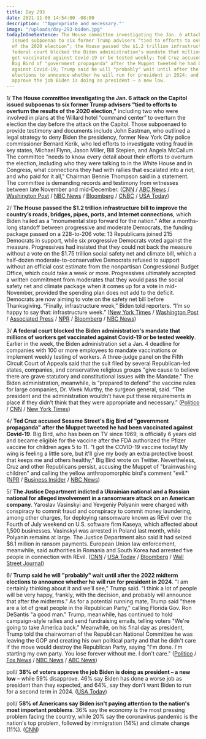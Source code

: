 ```yaml
---
title: Day 293
date: 2021-11-08 14:54:00 -08:00
description: '"Appropriate and necessary."'
image: "/uploads/day-293-biden.jpg"
todayInOneSentence: The House committee investigating the Jan. 6 attack on the Capitol
  issued subpoenas to six former Trump advisers “tied to efforts to overturn the results
  of the 2020 election”; the House passed the $1.2 trillion infrastructure bill; a
  federal court blocked the Biden administration's mandate that millions of workers
  get vaccinated against Covid-19 or be tested weekly; Ted Cruz accused Sesame Street's
  Big Bird of "government propaganda" after the Muppet tweeted he had been vaccinated
  against Covid-19; Trump said he will "probably" wait until after the 2022 midterm
  elections to announce whether he will run for president in 2024; and 38% of voters
  approve the job Biden is doing as president – a new low.
---
```


1/ **The House committee investigating the Jan. 6 attack on the Capitol issued subpoenas to six former Trump advisers “tied to efforts to overturn the results of the 2020 election,”** including two who were involved in plans at the Willard hotel “command center” to overturn the election the day before the attack on the Capitol. Those subpoenaed to provide testimony and documents include John Eastman, who outlined a legal strategy to deny Biden the presidency, former New York City police commissioner Bernard Kerik, who led efforts to investigate voting fraud in key states, Michael Flynn, Jason Miller, Bill Stepien, and Angela McCallum. The committee “needs to know every detail about their efforts to overturn the election, including who they were talking to in the White House and in Congress, what connections they had with rallies that escalated into a riot, and who paid for it all,” Chairman Bennie Thompson said in a statement. The committee is demanding records and testimony from witnesses between late November and mid-December. ([CNN](https://www.cnn.com/2021/11/08/politics/january-6-committee-subpoenas/index.html) / [ABC News](https://abcnews.go.com/Politics/jan-committee-subpoenas-senior-trump-aides-2020-campaign/story?id=81041428) / [Washington Post](https://www.washingtonpost.com/politics/house-jan-6-committee-issues-subpoenas-to-6-top-trump-advisers-including-pair-involved-in-willard-hotel-command-center/2021/11/08/6e91b0f2-40a6-11ec-a88e-2aa4632af69b_story.html) / [NBC News](https://www.nbcnews.com/politics/donald-trump/jan-6-committee-subpoenas-top-trump-allies-involved-scheme-overturn-n1283508) / [Bloomberg](https://www.bloomberg.com/news/articles/2021-11-08/capitol-riot-panel-subpoenas-trump-allies-flynn-kerik-in-probe?sref=MIBMEEoj) / [CNBC](https://www.cnbc.com/2021/11/08/trump-allies-michael-flynn-jason-miller-john-eastman-subpoenaed-in-jan-6-house-probe.html) / [USA Today](https://www.usatoday.com/story/news/politics/2021/11/08/january-6-committee-subpoena-john-eastman-trump-lawyer-pence-memo/8564635002/?scrolla=5eb6d68b7fedc32c19ef33b4))

2/ **The House passed the $1.2 trillion infrastructure bill to improve the country’s roads, bridges, pipes, ports, and Internet connections**, which Biden hailed as a “monumental step forward for the nation.” After a months-long standoff between progressive and moderate Democrats, the funding package passed on a 228-to-206 vote: 13 Republicans joined 215 Democrats in support, while six progressive Democrats voted against the measure. Progressives had insisted that they could not back the measure without a vote on the $1.75 trillion social safety net and climate bill, which a half-dozen moderate-to-conservative Democrats refused to support without an official cost estimate from the nonpartisan Congressional Budget Office, which could take a week or more. Progressives ultimately accepted a written commitment from moderates that they would pass the social safety net and climate package when it comes up for a vote in mid-November, provided the spending plan does not add to the deficit. Democrats are now aiming to vote on the safety net bill before Thanksgiving. “Finally, infrastructure week,” Biden told reporters. “I’m so happy to say that: infrastructure week.” ([New York Times](https://www.nytimes.com/2021/11/05/us/politics/house-infrastructure-reconciliation.html) / [Washington Post](https://www.washingtonpost.com/us-policy/2021/11/05/house-infrastructure-reconciliation-vote/) / [Associated Press](https://apnews.com/article/joe-biden-business-alexandria-ocasio-cortez-congress-263678efec1b19d3fd22aa660ecd4544) / [NPR](https://www.npr.org/2021/11/05/1050012853/the-house-has-passed-the-1-trillion-infrastructure-plan-sending-it-to-bidens-des) / [Bloomberg](https://www.bloomberg.com/news/articles/2021-11-06/u-s-passes-historic-infrastructure-bill-in-victory-for-biden?sref=MIBMEEoj) / [NBC News](https://www.nbcnews.com/politics/white-house/we-delivered-biden-touts-infrastructure-win-after-chaotic-late-night-n1283399))

3/ **A federal court blocked the Biden administration's mandate that millions of workers get vaccinated against Covid-19 or be tested weekly**. Earlier in the week, the Biden administration set a Jan. 4 deadline for companies with 100 or more employees to mandate vaccinations or implement weekly testing of workers. A three-judge panel on the Fifth Circuit Court of Appeals said that the suit filed by several Republican-led states, companies, and conservative religious groups "give cause to believe there are grave statutory and constitutional issues with the Mandate." The Biden administration, meanwhile, is “prepared to defend” the vaccine rules for large companies, Dr. Vivek Murthy, the surgeon general, said. “The president and the administration wouldn’t have put these requirements in place if they didn’t think that they were appropriate and necessary.” ([Politico](https://www.politico.com/news/2021/11/06/biden-vaccine-order-blocked-federal-court-519908) / [CNN](https://www.cnn.com/2021/11/06/politics/court-blocks-biden-administration-vaccine-rule-larger-employers/index.html) / [New York Times](https://www.nytimes.com/2021/11/07/health/biden-osha-vaccine-mandate.html))

4/ **Ted Cruz accused Sesame Street's Big Bird of "government propaganda" after the Muppet tweeted he had been vaccinated against Covid-19**. Big Bird, who has been on TV since 1969, is officially 6 years old and became eligible for the vaccine after the FDA authorized the Pfizer vaccine for children ages 5 to 11. "I got the COVID-19 vaccine today! My wing is feeling a little sore, but it'll give my body an extra protective boost that keeps me and others healthy," Big Bird wrote on Twitter. Nevertheless, Cruz and other Republicans persist, accusing the Muppet of "brainwashing children" and calling the yellow anthropomorphic bird's comment "evil." ([NPR](https://www.npr.org/2021/11/08/1053548074/big-bird-covid-19-vaccine-conservative-backlash-ted-cruz) / [Business Insider](https://www.businessinsider.com/ted-cruz-sesame-streets-big-bird-propaganda-covid-19-vaccine-2021-11) / [NBC News](https://www.nbcnews.com/news/us-news/big-bird-vaccine-announcement-sparks-backlash-conservatives-gop-n1283425))

5/ **The Justice Department indicted a Ukrainian national and a Russian national for alleged involvement in a ransomware attack on an American company**. Yaroslav Vasinskyi and Yevgeniy Polyanin were charged with conspiracy to commit fraud and conspiracy to commit money laundering, among other charges, for deploying ransomware known as REvil over the Fourth of July weekend on U.S. software firm Kaseya, which affected about 1,500 businesses. Vasinskyi was arrested in Poland last month, while Polyanin remains at large. The Justice Department also said it had seized $6.1 million in ransom payments. European Union law enforcement, meanwhile, said authorities in Romania and South Korea had arrested five people in connection with REvil. ([CNN](https://www.cnn.com/2021/11/08/politics/revil-ransomware-attack-charges/) / [USA Today](https://www.usatoday.com/story/news/politics/2021/11/08/doj-indicts-ukrainian-russian-men-alleged-ransomware-attacks/6338404001/) / [Bloomberg](https://www.bloomberg.com/news/articles/2021-11-08/biden-administration-allies-unleash-attack-on-revil-ransomware?srnd=politics-vp&sref=MIBMEEoj) / [Wall Street Journal](https://www.wsj.com/articles/hackers-linked-to-ransomware-attacks-on-jbs-kaseya-arrested-in-romania-11636390527?mod=politics_lead_pos4))

6/ **Trump said he will "probably" wait until after the 2022 midterm elections to announce whether he will run for president in 2024**. "I am certainly thinking about it and we’ll see," Trump said. "I think a lot of people will be very happy, frankly, with the decision, and probably will announce that after the midterms." As for a potential running mate, Trump said "there are a lot of great people in the Republican Party," calling Florida Gov. Ron DeSantis "a good man." Trump, meanwhile, has continued to hold campaign-style rallies and send fundraising emails, telling voters "We're going to take America back." Meanwhile, on his final day as president, Trump told the chairwoman of the Republican National Committee he was leaving the GOP and creating his own political party and that he didn't care if the move would destroy the Republican Party, saying "I'm done. I'm starting my own party. You lose forever without me. I don't care." ([Politico](https://www.politico.com/news/2021/11/08/trump-2024-midterms-520276) / [Fox News](https://www.foxnews.com/politics/trump-will-probably-wait-to-announce-2024-plans-until-after-midterms-a-lot-of-people-will-be-very-happy) / [NBC News](https://www.nbcnews.com/politics/donald-trump/trump-looks-he-ll-run-reclaim-presidency-2024-n1283430) / [ABC News](https://abcnews.go.com/US/trump-told-rnc-chair-leaving-gop-create-party/story?id=80979889))

poll/ **38% of voters approve the job Biden is doing as president – a new low** – while 59% disapprove. 46% say Biden has done a worse job as president than they expected, and 64%, say they don't want Biden to run for a second term in 2024. ([USA Today](https://www.usatoday.com/story/news/politics/2021/11/07/biden-approval-falls-38-midterms-loom-usa-today-suffolk-poll/6320098001/))

poll/ **58% of Americans say Biden isn't paying attention to the nation's most important problems**. 36% say the economy is the most pressing problem facing the country, while 20% say the coronavirus pandemic is the nation's top problem, followed by immigration (14%) and climate change (11%). ([CNN](https://www.cnn.com/2021/11/08/politics/cnn-poll-biden-job-approval/index.html))